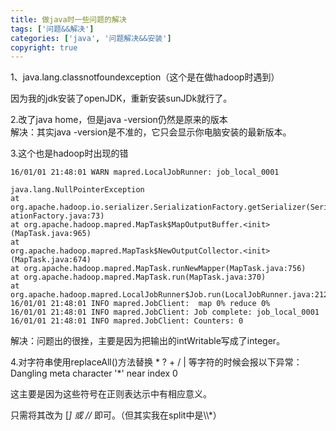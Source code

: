 ```yaml
---
title: 做java时一些问题的解决
tags: ['问题&&解决']
categories: ['java', '问题解决&&安装']
copyright: true
---
```

1、java.lang.classnotfoundexception（这个是在做hadoop时遇到）  
  
因为我的jdk安装了openJDK，重新安装sunJDk就行了。  
  
  
2.改了java home，但是java -version仍然是原来的版本  
解决：其实java -version是不准的，它只会显示你电脑安装的最新版本。  
  
  

3.这个也是hadoop时出现的错
``` 
16/01/01 21:48:01 WARN mapred.LocalJobRunner: job_local_0001

java.lang.NullPointerException  
at org.apache.hadoop.io.serializer.SerializationFactory.getSerializer(Serializ
ationFactory.java:73)  
at org.apache.hadoop.mapred.MapTask$MapOutputBuffer.<init>(MapTask.java:965)  
at
org.apache.hadoop.mapred.MapTask$NewOutputCollector.<init>(MapTask.java:674)  
at org.apache.hadoop.mapred.MapTask.runNewMapper(MapTask.java:756)  
at org.apache.hadoop.mapred.MapTask.run(MapTask.java:370)  
at org.apache.hadoop.mapred.LocalJobRunner$Job.run(LocalJobRunner.java:212)  
16/01/01 21:48:01 INFO mapred.JobClient:  map 0% reduce 0%  
16/01/01 21:48:01 INFO mapred.JobClient: Job complete: job_local_0001  
16/01/01 21:48:01 INFO mapred.JobClient: Counters: 0  
```
解决：问题出的很挫，主要是因为把输出的intWritable写成了integer。  
  
  

4.对字符串使用replaceAll()方法替换 * ? + / | 等字符的时候会报以下异常：Dangling meta character '*' near index 0

  

这主要是因为这些符号在正则表达示中有相应意义。  
  
只需将其改为 [*] 或 //* 即可。（但其实我在split中是\\\\*）

